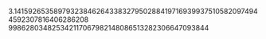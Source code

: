 3.141592653589793238462643383279502884197169399375105820974944592307816406286208
998628034825342117067982148086513282306647093844